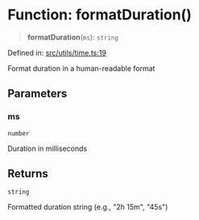 # Function: formatDuration()

> **formatDuration**(`ms`): `string`

Defined in: [src/utils/time.ts:19](https://github.com/Nick2bad4u/Uptime-Watcher/blob/dca5483e793478722cd3e6e125cafcec5fc771f0/src/utils/time.ts#L19)

Format duration in a human-readable format

## Parameters

### ms

`number`

Duration in milliseconds

## Returns

`string`

Formatted duration string (e.g., "2h 15m", "45s")
